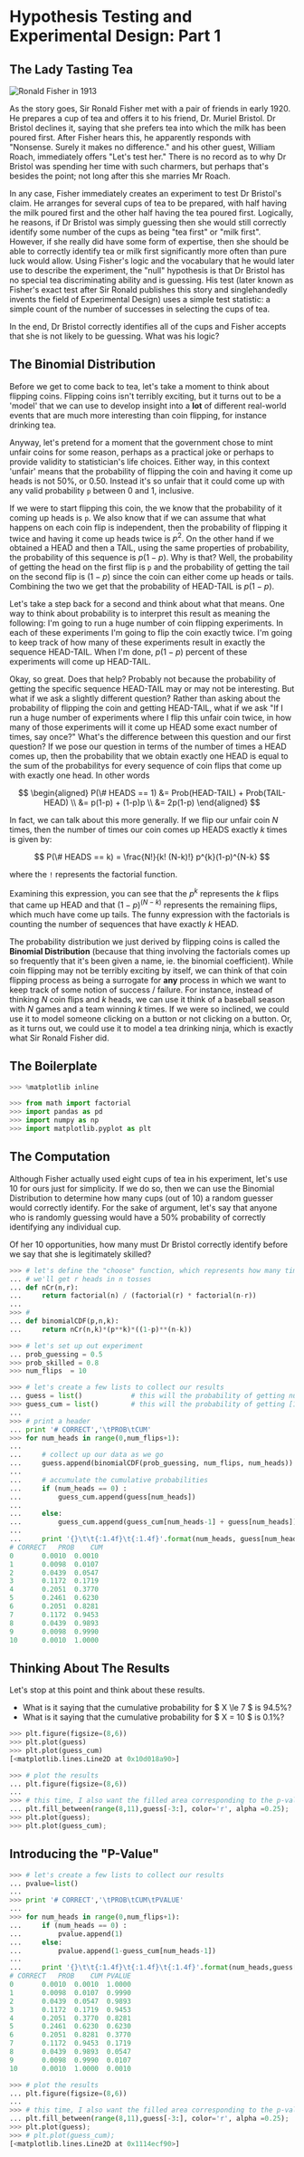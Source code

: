 # Hypothesis Testing and Experimental Design: Part 1

## The Lady Tasting Tea

![Ronald Fisher in 1913](../images/ronaldfisher.jpg "Ronald Fisher in 1913")

As the story goes, Sir Ronald Fisher met with a pair of friends in early 1920. He prepares a cup of tea and offers it to his friend, Dr. Muriel Bristol. Dr Bristol declines it, saying that she prefers tea into which the milk has been poured first. After Fisher hears this, he apparently responds with "Nonsense. Surely it makes no difference." and his other guest, William Roach, immediately offers "Let's test her." There is no record as to why Dr Bristol was spending her time with such charmers, but perhaps that's besides the point; not long after this she marries Mr Roach.

In any case, Fisher immediately creates an experiment to test Dr Bristol's claim. He arranges for several cups of tea to be prepared, with half having the milk poured first and the other half having the tea poured first. Logically, he reasons, if Dr Bristol was simply guessing then she would still correctly identify some number of the cups as being "tea first" or "milk first". However, if she really did have some form of expertise, then she should be able to correctly identify tea or milk first significantly more often than pure luck would allow. Using Fisher's logic and the vocabulary that he would later use to describe the experiment, the "null" hypothesis is that Dr Bristol has no special tea discriminating ability and is guessing. His test (later known as Fisher's exact test after Sir Ronald publishes this story and singlehandedly invents the field of Experimental Design) uses a simple test statistic: a simple count of the number of successes in selecting the cups of tea.

In the end, Dr Bristol correctly identifies all of the cups and Fisher accepts that she is not likely to be guessing. What was his logic?

## The Binomial Distribution

Before we get to come back to tea, let's take a moment to think about flipping coins. Flipping coins isn't terribly exciting, but it turns out to be a 'model' that we can use to develop insight into a **lot** of different real-world events that are much more interesting than coin flipping, for instance drinking tea.

Anyway, let's pretend for a moment that the government chose to mint unfair coins for some reason, perhaps as a practical joke or perhaps to provide validity to statistician's life choices. Either way, in this context 'unfair' means that the probability of flipping the coin and having it come up heads is not 50%, or 0.50. Instead it's so unfair that it could come up with any valid probability `p` between 0 and 1, inclusive.

If we were to start flipping this coin, the we know that the probability of it coming up heads is `p`. We also know that if we can assume that what happens on each coin flip is independent, then the probability of flipping it twice and having it come up heads twice is $p^{2}$. On the other hand if we obtained a HEAD and then a TAIL, using the same properties of probability, the probability of this sequence is $p (1-p)$. Why is that? Well, the probability of getting the head on the first flip is `p` and the probability of getting the tail on the second flip is $(1-p)$ since the coin can either come up heads or tails. Combining the two we get that the probability of HEAD-TAIL is $p (1-p)$.

Let's take a step back for a second and think about what that means. One way to think about probability is to interpret this result as meaning the following: I'm going to run a huge number of coin flipping experiments. In each of these experiments I'm going to flip the coin exactly twice. I'm going to keep track of how many of these experiments result in exactly the sequence HEAD-TAIL. When I'm done, $p (1-p)$ percent of these experiments will come up HEAD-TAIL.

Okay, so great. Does that help? Probably not because the probability of getting the specific sequence HEAD-TAIL may or may not be interesting. But what if we ask a slightly different question? Rather than asking about the probability of flipping the coin and getting HEAD-TAIL, what if we ask "If I run a huge number of experiments where I flip this unfair coin twice, in how many of those experiments will it come up HEAD some exact number of times, say once?" What's the difference between this question and our first question? If we pose our question in terms of the number of times a HEAD comes up, then the probability that we obtain exactly one HEAD is equal to the sum of the probabilitys for every sequence of coin flips that come up with exactly one head. In other words

$$
\begin{aligned}
 P(\# HEADS == 1) &= Prob(HEAD-TAIL) + Prob(TAIL-HEAD) \\
                  &= p(1-p) + (1-p)p \\
                  &= 2p(1-p)
\end{aligned}
$$

In fact, we can talk about this more generally. If we flip our unfair coin $N$ times, then the number of times our coin comes up HEADS exactly $k$ times is given by:

$$
P(\# HEADS == k) = \frac{N!}{k! (N-k)!} p^{k}(1-p)^{N-k}
$$

where the `!` represents the factorial function.

Examining this expression, you can see that the $p^k$ represents the $k$ flips that came up HEAD and that $(1-p)^(N-k)$ represents the remaining flips, which much have come up tails. The funny expression with the factorials is counting the number of sequences that have exactly $k$ HEAD.

The probability distribution we just derived by flipping coins is called the **Binomial Distribution** (because that thing involving the factorials comes up so frequently that it's been given a name, ie. the binomial coefficient). While coin flipping may not be terribly exciting by itself, we can think of that coin flipping process as being a surrogate for **any** process in which we want to keep track of some notion of success / failure. For instance, instead of thinking $N$ coin flips and $k$ heads, we can use it think of a baseball season with $N$ games and a team winning $k$ times. If we were so inclined, we could use it to model someone clicking on a button or not clicking on a button. Or, as it turns out, we could use it to model a tea drinking ninja, which is exactly what Sir Ronald Fisher did.

## The Boilerplate

```python
>>> %matplotlib inline
```

```python
>>> from math import factorial
>>> import pandas as pd
>>> import numpy as np
>>> import matplotlib.pyplot as plt
```

## The Computation

Although Fisher actually used eight cups of tea in his experiment, let's use 10 for ours just for simplicity. If we do so, then we can  use the Binomial Distribution to determine how many cups (out of 10) a random guesser would correctly identify. For the sake of argument, let's say that anyone who is randomly guessing would have a 50% probability of correctly identifying any individual cup.

Of her 10 opportunities, how many must Dr Bristol correctly identify before we say that she is legitimately skilled?

```python
>>> # let's define the "choose" function, which represents how many times
... # we'll get r heads in n tosses
... def nCr(n,r):
...     return factorial(n) / (factorial(r) * factorial(n-r))
...
>>> #
... def binomialCDF(p,n,k):
...     return nCr(n,k)*(p**k)*((1-p)**(n-k))
```

```python
>>> # let's set up out experiment
... prob_guessing = 0.5
>>> prob_skilled = 0.8
>>> num_flips  = 10
```

```python
>>> # let's create a few lists to collect our results
... guess = list()            # this will the probability of getting num_heads heads
>>> guess_cum = list()        # this will the probability of getting [1:num_heads] heads
...
>>> # print a header
... print '# CORRECT','\tPROB\tCUM'
>>> for num_heads in range(0,num_flips+1):
...
...     # collect up our data as we go
...     guess.append(binomialCDF(prob_guessing, num_flips, num_heads))
...
...     # accumulate the cumulative probabilities
...     if (num_heads == 0) :
...         guess_cum.append(guess[num_heads])
...
...     else:
...         guess_cum.append(guess_cum[num_heads-1] + guess[num_heads])
...
...     print '{}\t\t{:1.4f}\t{:1.4f}'.format(num_heads, guess[num_heads], guess_cum[num_heads])
# CORRECT 	PROB	CUM
0		0.0010	0.0010
1		0.0098	0.0107
2		0.0439	0.0547
3		0.1172	0.1719
4		0.2051	0.3770
5		0.2461	0.6230
6		0.2051	0.8281
7		0.1172	0.9453
8		0.0439	0.9893
9		0.0098	0.9990
10		0.0010	1.0000
```

## Thinking About The Results

Let's stop at this point and think about these results.

* What is it saying that the cumulative probability for $ X \le 7 $ is 94.5%?
* What is it saying that the cumulative probability for $ X = 10 $ is 0.1%?

```python
>>> plt.figure(figsize=(8,6))
>>> plt.plot(guess)
>>> plt.plot(guess_cum)
[<matplotlib.lines.Line2D at 0x10d018a90>]
```

```python
>>> # plot the results
... plt.figure(figsize=(8,6))
...
>>> # this time, I also want the filled area corresponding to the p-value
... plt.fill_between(range(8,11),guess[-3:], color='r', alpha =0.25);
>>> plt.plot(guess);
>>> plt.plot(guess_cum);
```

## Introducing the "P-Value"

```python
>>> # let's create a few lists to collect our results
... pvalue=list()
...
>>> print '# CORRECT','\tPROB\tCUM\tPVALUE'
...
>>> for num_heads in range(0,num_flips+1):
...     if (num_heads == 0) :
...         pvalue.append(1)
...     else:
...         pvalue.append(1-guess_cum[num_heads-1])
...
...     print '{}\t\t{:1.4f}\t{:1.4f}\t{:1.4f}'.format(num_heads,guess[num_heads],guess_cum[num_heads],pvalue[num_heads])
# CORRECT 	PROB	CUM	PVALUE
0		0.0010	0.0010	1.0000
1		0.0098	0.0107	0.9990
2		0.0439	0.0547	0.9893
3		0.1172	0.1719	0.9453
4		0.2051	0.3770	0.8281
5		0.2461	0.6230	0.6230
6		0.2051	0.8281	0.3770
7		0.1172	0.9453	0.1719
8		0.0439	0.9893	0.0547
9		0.0098	0.9990	0.0107
10		0.0010	1.0000	0.0010
```

```python
>>> # plot the results
... plt.figure(figsize=(8,6))
...
>>> # this time, I also want the filled area corresponding to the p-value
... plt.fill_between(range(8,11),guess[-3:], color='r', alpha =0.25);
>>> plt.plot(guess);
>>> # plt.plot(guess_cum);
[<matplotlib.lines.Line2D at 0x1114ecf90>]
```
